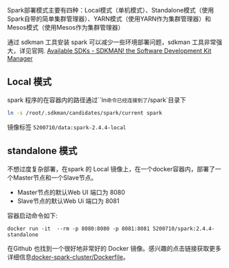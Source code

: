 Spark部署模式主要有四种：Local模式（单机模式）、Standalone模式（使用Spark自带的简单集群管理器）、YARN模式（使用YARN作为集群管理器）和Mesos模式（使用Mesos作为集群管理器）

通过 sdkman 工具安装 spark 可以减少一些环境部署问题，sdkman 工具非常强大，详见官网. [Available SDKs - SDKMAN! the Software Development Kit Manager](https://sdkman.io/sdks#spark)

## Local 模式

spark 程序的在容器内的路径通过``ln`命令已经连接到了`/spark`目录下

```bash
ln -s /root/.sdkman/candidates/spark/current spark
```

镜像标签 `5200710/data:spark-2.4.4-local`

## standalone 模式

不想过度复杂部署，在spark 的 Local 镜像上，在一个docker容器内，部署了一个Master节点和一个Slave节点。

- Master节点的默认Web UI 端口为 8080
- Slave节点的默认Web Ui 端口为 8081

容器启动命令如下:

```
docker run -it  --rm -p 8080:8080 -p 8081:8081 5200710/spark:2.4.4-standalone
```

在Github 也找到一个很好地非常好的 Docker 镜像。感兴趣的点击链接获取更多详细信息[docker-spark-cluster/Dockerfile](https://github.com/mvillarrealb/docker-spark-cluster/blob/master/README.md)。